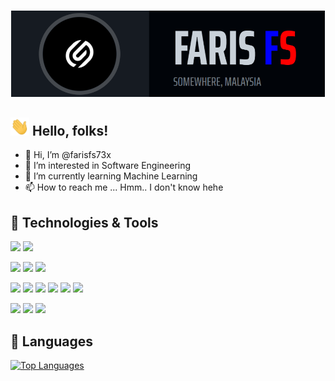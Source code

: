 [![farisfs73x header](https://raw.githubusercontent.com/farisfs73x/farisfs73x/main/assets/header.png)](https://farisfs73x.github.io/)


## <img src="https://raw.githubusercontent.com/farisfs73x/farisfs73x/main/assets/wave.gif" width="30px"> Hello, folks!

- 👋 Hi, I’m @farisfs73x
- 👀 I’m interested in Software Engineering
- 🌱 I’m currently learning Machine Learning
- 📫 How to reach me ... Hmm.. I don't know hehe


## 🔧 Technologies & Tools

![](https://img.shields.io/badge/OS-Windows-informational?style=flat&logo=windows&logoColor=white&color=58a6ff)
![](https://img.shields.io/badge/OS-Linux-informational?style=flat&logo=linux&logoColor=white&color=58a6ff)

![](https://img.shields.io/badge/IDE-VSCode-informational?style=flat&logo=visualstudiocode&logoColor=white&color=58a6ff)
![](https://img.shields.io/badge/IDE-PhpStorm-informational?style=flat&logo=phpstorm&logoColor=white&color=58a6ff)
![](https://img.shields.io/badge/IDE-NetBeans-informational?style=flat&logo=apachenetbeanside&logoColor=white&color=58a6ff)

![](https://img.shields.io/badge/Code-HTML5-informational?style=flat&logo=html5&logoColor=white&color=58a6ff)
![](https://img.shields.io/badge/Code-CSS3-informational?style=flat&logo=css3&logoColor=white&color=58a6ff)
![](https://img.shields.io/badge/Code-JavaScript-informational?style=flat&logo=javascript&logoColor=white&color=58a6ff)
![](https://img.shields.io/badge/Code-C++-informational?style=flat&logo=cplusplus&logoColor=white&color=58a6ff)
![](https://img.shields.io/badge/Code-Java-informational?style=flat&logo=java&logoColor=white&color=58a6ff)
![](https://img.shields.io/badge/Code-Python-informational?style=flat&logo=python&logoColor=white&color=58a6ff)

![](https://img.shields.io/badge/Framework-Laravel-informational?style=flat&logo=laravel&logoColor=white&color=58a6ff)
![](https://img.shields.io/badge/Framework-BootStrap-informational?style=flat&logo=bootstrap&logoColor=white&color=58a6ff)
![](https://img.shields.io/badge/Framework-MaterializeCSS-informational?style=flat&logo=materializecss&logoColor=white&color=58a6ff)


## 📝 Languages

[![Top Languages](https://github-readme-stats.vercel.app/api/top-langs/?username=farisfs73x&langs_count=10&layout=compact&theme=vision-friendly-dark)](https://github.com/anuraghazra/github-readme-stats)


<!---
farisfs73x/farisfs73x is a ✨ special ✨ repository because its `README.md` (this file) appears on your GitHub profile.
You can click the Preview link to take a look at your changes.
--->